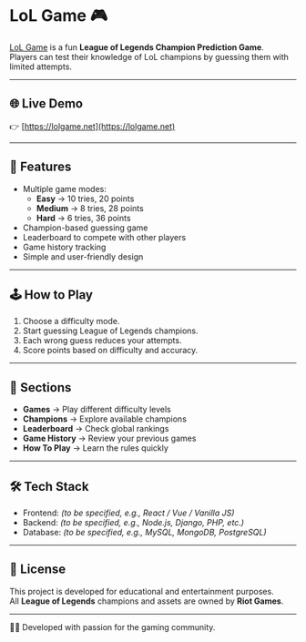 # LoL Game 🎮  

[LoL Game](https://lolgame.net) is a fun **League of Legends Champion Prediction Game**.  
Players can test their knowledge of LoL champions by guessing them with limited attempts.  

---

## 🌐 Live Demo  
👉 [https://lolgame.net](https://lolgame.net)  

---

## 🚀 Features  
- Multiple game modes:  
  - **Easy** → 10 tries, 20 points  
  - **Medium** → 8 tries, 28 points  
  - **Hard** → 6 tries, 36 points  
- Champion-based guessing game  
- Leaderboard to compete with other players  
- Game history tracking  
- Simple and user-friendly design  

---

## 🕹️ How to Play  
1. Choose a difficulty mode.  
2. Start guessing League of Legends champions.  
3. Each wrong guess reduces your attempts.  
4. Score points based on difficulty and accuracy.  

---

## 📌 Sections  
- **Games** → Play different difficulty levels  
- **Champions** → Explore available champions  
- **Leaderboard** → Check global rankings  
- **Game History** → Review your previous games  
- **How To Play** → Learn the rules quickly  

---

## 🛠️ Tech Stack  
- Frontend: *(to be specified, e.g., React / Vue / Vanilla JS)*  
- Backend: *(to be specified, e.g., Node.js, Django, PHP, etc.)*  
- Database: *(to be specified, e.g., MySQL, MongoDB, PostgreSQL)*  

---

## 📄 License  
This project is developed for educational and entertainment purposes.  
All **League of Legends** champions and assets are owned by **Riot Games**.  

---

👨‍💻 Developed with passion for the gaming community.  
